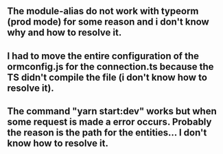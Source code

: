 ## The module-alias do not work with typeorm (prod mode) for some reason and i don't know why and how to resolve it.
## I had to move the entire configuration of the ormconfig.js for the connection.ts because the TS didn't compile the file (i don't know how to resolve it).
## The command "yarn start:dev" works but when some request is made a error occurs. Probably the reason is the path for the entities... I don't know how to resolve it.